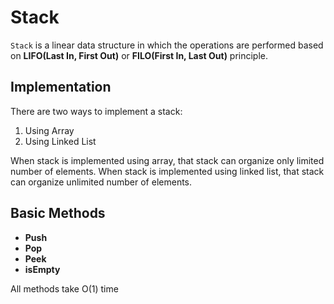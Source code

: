 # Stack

`Stack` is a linear data structure in which the operations are performed based on **LIFO(Last In, First Out)** or **FILO(First In, Last Out)** principle.

## Implementation

There are two ways to implement a stack:

1. Using Array
2. Using Linked List

When stack is implemented using array, that stack can organize only limited number of elements. When stack is implemented using linked list, that stack can organize unlimited number of elements.

## Basic Methods

- **Push**
- **Pop**
- **Peek**
- **isEmpty**

All methods take O(1) time